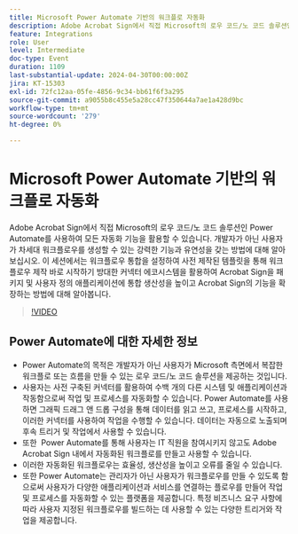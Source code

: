 ```yaml
---
title: Microsoft Power Automate 기반의 워크플로 자동화
description: Adobe Acrobat Sign에서 직접 Microsoft의 로우 코드/노 코드 솔루션인 Power Automate를 사용하여 모든 자동화 기능을 활용할 수 있습니다.
feature: Integrations
role: User
level: Intermediate
doc-type: Event
duration: 1109
last-substantial-update: 2024-04-30T00:00:00Z
jira: KT-15303
exl-id: 72fc12aa-05fe-4856-9c34-bb61f6f3a295
source-git-commit: a9055b8c455e5a28cc47f350644a7ae1a428d9bc
workflow-type: tm+mt
source-wordcount: '279'
ht-degree: 0%

---
```


# Microsoft Power Automate 기반의 워크플로 자동화

Adobe Acrobat Sign에서 직접 Microsoft의 로우 코드/노 코드 솔루션인 Power Automate를 사용하여 모든 자동화 기능을 활용할 수 있습니다. 개발자가 아닌 사용자가 차세대 워크플로우를 생성할 수 있는 강력한 기능과 유연성을 갖는 방법에 대해 알아보십시오. 이 세션에서는 워크플로우 통합을 설정하여 사전 제작된 템플릿을 통해 워크플로우 제작 바로 시작하기 방대한 커넥터 에코시스템을 활용하여 Acrobat Sign을 패키지 및 사용자 정의 애플리케이션에 통합 생산성을 높이고 Acrobat Sign의 기능을 확장하는 방법에 대해 알아봅니다.

>[!VIDEO](https://video.tv.adobe.com/v/3428194/?learn=on)

## Power Automate에 대한 자세한 정보

* Power Automate의 목적은 개발자가 아닌 사용자가 Microsoft 측면에서 복잡한 워크플로 또는 흐름을 만들 수 있는 로우 코드/노 코드 솔루션을 제공하는 것입니다.
* 사용자는 사전 구축된 커넥터를 활용하여 수백 개의 다른 시스템 및 애플리케이션과 작동함으로써 작업 및 프로세스를 자동화할 수 있습니다. Power Automate를 사용하면 그래픽 드래그 앤 드롭 구성을 통해 데이터를 읽고 쓰고, 프로세스를 시작하고, 이러한 커넥터를 사용하여 작업을 수행할 수 있습니다. 데이터는 자동으로 노출되며 후속 트리거 및 작업에서 사용할 수 있습니다.
* 또한 &#x200B; Power Automate를 통해 사용자는 IT 직원을 참여시키지 않고도 Adobe Acrobat Sign 내에서 자동화된 워크플로를 만들고 사용할 수 있습니다.
* 이러한 자동화된 워크플로우는 효율성, 생산성을 높이고 오류를 줄일 수 있습니다.
* 또한 Power Automate는 관리자가 아닌 사용자가 워크플로우를 만들 수 있도록 함으로써 사용자가 다양한 애플리케이션과 서비스를 연결하는 플로우를 만들어 작업 및 프로세스를 자동화할 수 있는 플랫폼을 제공합니다. 특정 비즈니스 요구 사항에 따라 사용자 지정된 워크플로우를 빌드하는 데 사용할 수 있는 다양한 트리거와 작업을 제공합니다.
